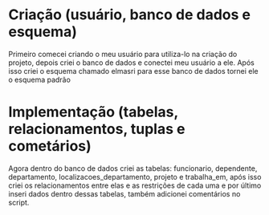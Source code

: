 # Criação (usuário, banco de dados e esquema) 
Primeiro comecei criando o meu usuário para utiliza-lo na criação do projeto, depois criei o banco de dados e conectei meu usuário a ele. Após isso criei o esquema chamado elmasri para esse banco de dados tornei ele o esquema padrão

# Implementação (tabelas, relacionamentos, tuplas e cometários)
Agora dentro do banco de dados criei as tabelas: funcionario, dependente, departamento, localizacoes_departamento, projeto e trabalha_em, após isso criei os relacionamentos entre elas e as restrições de cada uma e por último inseri dados dentro dessas tabelas, também adicionei comentários no script. 

